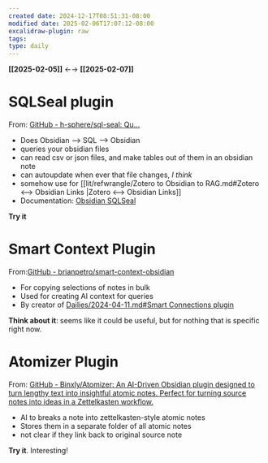 ```yaml
---
created date: 2024-12-17T08:51:31-08:00
modified date: 2025-02-06T17:07:12-08:00
excalidraw-plugin: raw
tags: 
type: daily
---
```

**[[2025-02-05]]** ←→ **[[2025-02-07]]**

# SQLSeal plugin
From: [GitHub - h-sphere/sql-seal: Qu...](https://github.com/h-sphere/sql-seal)

- Does Obsidian --> SQL --> Obsidian
- queries your obsidian files
- can read csv or json files, and make tables out of them in an obsidian note
- can autoupdate when ever that file changes, *I think*
- somehow use for [[lit/refwrangle/Zotero to Obsidian to RAG.md#Zotero <--> Obsidian Links |Zotero <--> Obsidian Links]]
- Documentation: [Obsidian SQLSeal](https://hypersphere.blog/sql-seal/)

**Try it**
# Smart Context Plugin
From:[GitHub - brianpetro/smart-context-obsidian](https://github.com/brianpetro/smart-context-obsidian)
- For copying selections of notes in bulk
- Used for creating AI context for queries
- By creator of [Dailies/2024-04-11.md#Smart Connections plugin ](<Dailies/2024-04-11.md#Smart Connections plugin >)

**Think about it**: seems like it could be useful, but for nothing that is specific right now.

# Atomizer Plugin
From: [GitHub - Binxly/Atomizer: An AI-Driven Obsidian plugin designed to turn lengthy text into insightful atomic notes. Perfect for turning source notes into ideas in a Zettelkasten workflow.](https://github.com/binxly/atomizer)

- AI to breaks a note into zettelkasten-style atomic notes
- Stores them in a separate folder of all atomic notes
- not clear if they link back to original source note

**Try it**.  Interesting!